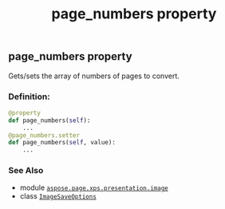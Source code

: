 ﻿---
title: page_numbers property
second_title: Aspose.Page for Python via .NET API References
description: 
type: docs
weight: 70
url: /python-net/aspose.page.xps.presentation.image/imagesaveoptions/page_numbers/
is_root: false
---

## page_numbers property


Gets/sets the array of numbers of pages to convert.
### Definition:
```python
@property
def page_numbers(self):
    ...
@page_numbers.setter
def page_numbers(self, value):
    ...
```

### See Also
* module [`aspose.page.xps.presentation.image`](../../)
* class [`ImageSaveOptions`](/page/python-net/aspose.page.xps.presentation.image/imagesaveoptions)
